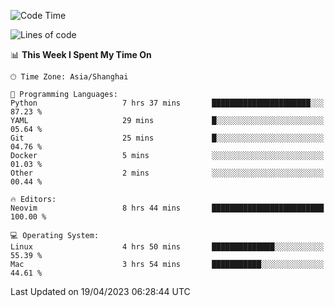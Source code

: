 <!--START_SECTION:waka-->
![Code Time](http://img.shields.io/badge/Code%20Time-1%2C294%20hrs%2035%20mins-blue)

![Lines of code](https://img.shields.io/badge/From%20Hello%20World%20I%27ve%20Written-267.4%20thousand%20lines%20of%20code-blue)

📊 **This Week I Spent My Time On** 

```text
🕑︎ Time Zone: Asia/Shanghai

💬 Programming Languages: 
Python                   7 hrs 37 mins       ██████████████████████░░░   87.23 % 
YAML                     29 mins             █░░░░░░░░░░░░░░░░░░░░░░░░   05.64 % 
Git                      25 mins             █░░░░░░░░░░░░░░░░░░░░░░░░   04.76 % 
Docker                   5 mins              ░░░░░░░░░░░░░░░░░░░░░░░░░   01.03 % 
Other                    2 mins              ░░░░░░░░░░░░░░░░░░░░░░░░░   00.44 % 

🔥 Editors: 
Neovim                   8 hrs 44 mins       █████████████████████████   100.00 % 

💻 Operating System: 
Linux                    4 hrs 50 mins       ██████████████░░░░░░░░░░░   55.39 % 
Mac                      3 hrs 54 mins       ███████████░░░░░░░░░░░░░░   44.61 % 
```


 Last Updated on 19/04/2023 06:28:44 UTC
<!--END_SECTION:waka-->
